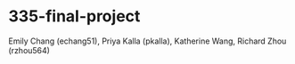 # 335-final-project
Emily Chang (echang51), Priya Kalla (pkalla), Katherine Wang, Richard Zhou (rzhou564)
